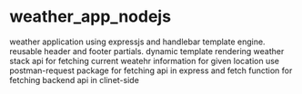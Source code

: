 # weather_app_nodejs

weather application using expressjs and handlebar template engine.
reusable header and footer partials.
dynamic template rendering
weather stack api for fetching current weatehr information for given location
use postman-request package for fetching api in express and fetch function for fetching backend api in clinet-side
